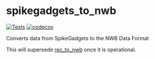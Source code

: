 # spikegadgets_to_nwb

[![Tests](https://github.com/LorenFrankLab/spikegadgets_to_nwb/actions/workflows/test_package_build.yml/badge.svg)](https://github.com/LorenFrankLab/spikegadgets_to_nwb/actions/workflows/test_package_build.yml)
[![codecov](https://codecov.io/gh/LorenFrankLab/spikegadgets_to_nwb/branch/main/graph/badge.svg?token=ZY6X3HSRHE)](https://codecov.io/gh/LorenFrankLab/spikegadgets_to_nwb)

Converts data from SpikeGadgets to the NWB Data Format

This will supersede [rec_to_nwb](https://github.com/LorenFrankLab/rec_to_nwb) once it is operational.
